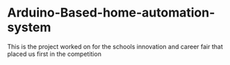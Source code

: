 # Arduino-Based-home-automation-system
This is the project worked on for the schools innovation and career fair that placed us first in the competition
